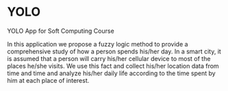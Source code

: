 # YOLO
YOLO App for Soft Computing Course

In this application we propose a fuzzy logic method to provide a comprehensive study of how a person spends his/her day. In a smart city, it is assumed that a person will carry his/her cellular device to most of the places he/she visits. We use this fact and collect his/her location data from time and time and analyze his/her daily life according to the time spent by him at each place of interest.   
